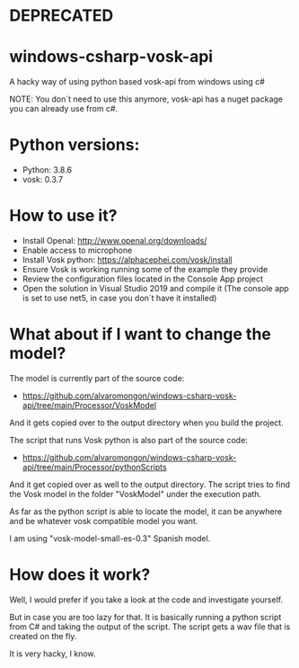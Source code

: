 # DEPRECATED

# windows-csharp-vosk-api
A hacky way of using python based vosk-api from windows using c#

NOTE: You don´t need to use this anymore, vosk-api has a nuget package you can already use from c#.

# Python versions:
- Python: 3.8.6
- vosk: 0.3.7

# How to use it?

- Install Openal: http://www.openal.org/downloads/
- Enable access to microphone
- Install Vosk python: https://alphacephei.com/vosk/install
- Ensure Vosk is working running some of the example they provide
- Review the configuration files located in the Console App project
- Open the solution in Visual Studio 2019 and compile it (The console app is set to use net5, in case you don´t have it installed) 

# What about if I want to change the model?

The model is currently part of the source code:
- https://github.com/alvaromongon/windows-csharp-vosk-api/tree/main/Processor/VoskModel

And it gets copied over to the output directory when you build the project.

The script that runs Vosk python is also part of the source code:
- https://github.com/alvaromongon/windows-csharp-vosk-api/tree/main/Processor/pythonScripts

And it get copied over as well to the output directory.
The script tries to find the Vosk model in the folder "VoskModel" under the execution path.

As far as the python script is able to locate the model, it can be anywhere and be whatever vosk compatible model you want.

I am using "vosk-model-small-es-0.3" Spanish model.

# How does it work?

Well, I would prefer if you take a look at the code and investigate yourself. 

But in case you are too lazy for that. It is basically running a python script from C# and taking the output of the script. The script gets a wav file that is created on the fly.

It is very hacky, I know.
